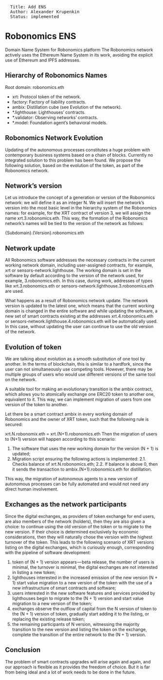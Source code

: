 <pre>
  Title: Add ENS
  Author: Alexander Krupenkin <akru@aira.life>
  Status: implemented
</pre>

# Robonomics ENS
Domain Name System for Robonomics platform
The Robonomics network actively uses the Ethereum Name System in its work, avoiding the explicit use of Ethereum and IPFS addresses.

## Hierarchy of Robonomics Names
Root domain: robonomics.eth

- xrt: Protocol token of the network.
- factory: Factory of liability contracts.
- ambix: Distillation cube (see Evolution of the network).
- *.lighthouse: Lighthouses’ contracts.
- *.validator: Observing networks’ contracts.
- *.model: Foundation agent’s behavioral models.

## Robonomics Network Evolution

Updating of the autonomous processes constitutes a huge problem with contemporary business systems based on a chain of blocks. Currently no integrated solution to this problem has been found. We propose the following solution, based on the evolution of the token, as part of the Robonomics network.

## Network’s version
Let us introduce the concept of a generation or version of the Robonomics network: we will define it as an integer N. We will insert the network’s version into the most basic level in the hierarchy system of the Robonomics names: for example, for the XRT contract of version 3, we will assign the name xrt.3.robonomics.eth. This way, the formation of the Robonomics network’s names will be tied to the version of the network as follows:

{Subdomain}.{Version}.robonomics.eth


## Network update
All Robonomics software addresses the necessary contracts in the current working network domain, including user-assigned contracts, for example, xrt or sensors-network.lighthouse. The working domain is set in the software by default according to the version of the network used, for example, 3.robonomics.eth. In this case, during work, addresses of types like xrt.3.robonomics.eth or sensors-network.lighthouse.3.robonomics.eth are used.

What happens as a result of Robonomics network update. The network version is updated to the latest one, which means that the current working domain is changed in the entire software and while updating the software, a new set of smart contracts existing at the addresses xrt.4.robonomics.eth or sensors-network.lighthouse.4.robonomics.eth will be automatically used. In this case, without updating the user can continue to use the old version of the network.

## Evolution of token
We are talking about evolution as a smooth substitution of one tool by another. In the terms of blockchain, this is similar to a hardfork, since the user can not simultaneously use competing tools. However, there may be multiple groups of users who would use different versions of the same tool on the network.

A suitable tool for making an evolutionary transition is the ambix contract, which allows you to atomically exchange one ERC20 token to another one, equivalent to it. This way, we can implement migration of users from one version of the token to another.

Let there be a smart contract ambix in every working domain of Robonomics and the owner of XRT token, such that the following rule is secured:

xrt.N.robonomix.eth = xrt.(N+1).robonomics.eth
Then the migration of users to (N+1) version will happen according to this scenario:

1. The software that uses the new working domain for the version (N + 1) is updated;
2. Migration script ensuring the following actions is implemented:
2.1. Checks balance of xrt.N.robonomics.eth;
2.2. If balance is above 0, then it sends the transaction to ambix.(N+1).robonomics.eth for distillation.

This way, the migration of autonomous agents to a new version of autonomous processes can be fully automated and would not need any direct human involvement.

## Exchanges as the network participants
Since the digital exchanges, as providers of token exchange for end users, are also members of the network (holders), then they are also given a choice: to continue using the old version of the token or to migrate to the new version. If their choice is determined exclusively by economic considerations, then they will naturally chose the version with the highest turnover of the token. This leads to the following scenario of XRT versions listing on the digital exchanges, which is curiously enough, corresponding with the pipeline of software development:

1. token of (N + 1) version appears — beta release, the number of users is minimal, the turnover is minimal, the digital exchanges are not interested in listing a new token;
2. lighthouses interested in the increased emission of the new version (N + 1) start value migration to a new version of the token with the use of a new infrastructure of smart contracts and software;
3. users interested in the new software features and services provided by lighthouses begin to migrate to the (N + 1) version and start value migration to a new version of the token;
4. exchanges observe the outflow of capital from the N version of token to the (N + 1) version of token, gradually start adding it to the listing, or replacing the existing release token;
5. the remaining participants of N version, witnessing the majority transition to the new version and listing the token on the exchange, complete the transition of the entire network to the (N + 1) version.

## Conclusion
The problem of smart contracts upgrades will arise again and again, and our approach is flexible as it provides the freedom of choice. But it is far from being ideal and a lot of work needs to be done in the future.

